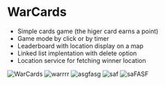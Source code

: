 # WarCards

- Simple cards game (the higer card earns a point)
- Game mode by click or by timer
- Leaderboard with location display on a map
- Linked list implentation with delete option
- Location service for fetching winner location

![WarCards](https://user-images.githubusercontent.com/72870423/117656069-8d64a880-b1a0-11eb-90d2-f5f3e41fcacc.png)
![warrrr](https://user-images.githubusercontent.com/72870423/117656088-95bce380-b1a0-11eb-9849-9f8124341eca.png)
![asgfasg](https://user-images.githubusercontent.com/72870423/117656107-9bb2c480-b1a0-11eb-9882-509f71a61854.png)
![saf](https://user-images.githubusercontent.com/72870423/117656116-9d7c8800-b1a0-11eb-9592-b3818a42fe24.png)
![saFASF](https://user-images.githubusercontent.com/72870423/117656541-25fb2880-b1a1-11eb-830a-afe4a7663076.png)

